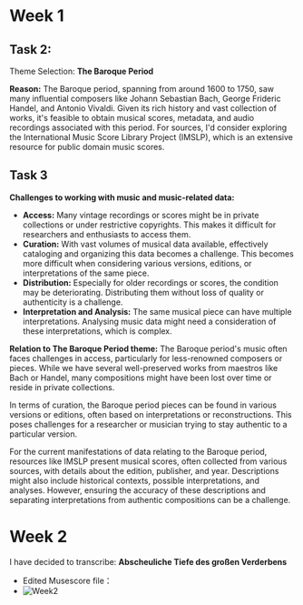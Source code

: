 # Week 1
## Task 2:
Theme Selection: **The Baroque Period**

**Reason:** The Baroque period, spanning from around 1600 to 1750, saw many influential composers like Johann Sebastian Bach, George Frideric Handel, and Antonio Vivaldi. Given its rich history and vast collection of works, it's feasible to obtain musical scores, metadata, and audio recordings associated with this period. For sources, I'd consider exploring the International Music Score Library Project (IMSLP), which is an extensive resource for public domain music scores.

## Task 3
**Challenges to working with music and music-related data:**
- **Access:** Many vintage recordings or scores might be in private collections or under restrictive copyrights. This makes it difficult for researchers and enthusiasts to access them.
- **Curation:** With vast volumes of musical data available, effectively cataloging and organizing this data becomes a challenge. This becomes more difficult when considering various versions, editions, or interpretations of the same piece.
- **Distribution:** Especially for older recordings or scores, the condition may be deteriorating. Distributing them without loss of quality or authenticity is a challenge.
- **Interpretation and Analysis:** The same musical piece can have multiple interpretations. Analysing music data might need a consideration of these interpretations, which is complex.

**Relation to The Baroque Period theme:**
The Baroque period's music often faces challenges in access, particularly for less-renowned composers or pieces. While we have several well-preserved works from maestros like Bach or Handel, many compositions might have been lost over time or reside in private collections. 

In terms of curation, the Baroque period pieces can be found in various versions or editions, often based on interpretations or reconstructions. This poses challenges for a researcher or musician trying to stay authentic to a particular version.

For the current manifestations of data relating to the Baroque period, resources like IMSLP present musical scores, often collected from various sources, with details about the edition, publisher, and year. Descriptions might also include historical contexts, possible interpretations, and analyses. However, ensuring the accuracy of these descriptions and separating interpretations from authentic compositions can be a challenge.

# Week 2
 I have decided to transcribe: **Abscheuliche Tiefe des großen Verderbens**
- Edited Musescore file：
- ![Week2](https://github.com/Kerui0101/MCA-2023/assets/145458151/e3438f44-566d-43a8-9ca4-a7bce179af13)


